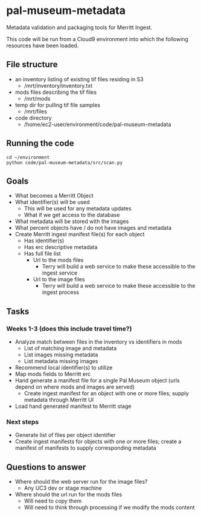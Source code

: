 # pal-museum-metadata
Metadata validation and packaging tools for Merritt Ingest.

This code will be run from a Cloud9 environment into which the following resources have been loaded.

## File structure
- an inventory listing of existing tif files residing in S3
  - /mrt/inventory/inventory.txt
- mods files describing the tif files
  - /mrt/mods
- temp dir for pulling tif file samples
  - /mrt/files
- code directory
  - /home/ec2-user/environment/code/pal-museum-metadata

## Running the code
```
cd ~/environment
python code/pal-museum-metadata/src/scan.py 
```

## Goals
- What becomes a Merritt Object
- What identifier(s) will be used
  - This will be used for any metadata updates 
  - What if we get access to the database
- What metadata will be stored with the images
- What percent objects have / do not have images and metadata
- Create Merritt ingest manifest file(s) for each object
  - Has identifier(s)
  - Has erc descriptive metadata
  - Has full file list
    - Url to the mods files
      - Terry will build a web service to make these accessible to the ingest service 
    - Url to the image files
      - Terry will build a web service to make these accessible to the ingest process 

## Tasks

### Weeks 1-3 (does this include travel time?)
- Analyze match between files in the inventory vs identifiers in mods
  - List of matching image and metadata
  - List images missing metadata
  - List metadata missing images
- Recommend local identifier(s) to utilize
- Map mods fields to Merritt erc
- Hand generate a manifest file for a single Pal Museum object (urls depend on where mods and images are served)
  - Create ingest manifest for an object with one or more files; supply metadata through Merritt UI
- Load hand generated manifest to Merritt stage

### Next steps
- Generate list of files per object identifier
- Create ingest manifests for objects with one or more files; create a manifest of manifests to supply corresponding metadata


## Questions to answer
- Where should the web server run for the image files?
  - Any UC3 dev or stage machine
- Where should the url run for the mods files
  - Will need to copy them 
  - Will need to think through processing if we modify the mods content
